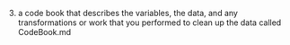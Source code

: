 3) a code book that describes the variables, the data, and any transformations or work that you performed to clean up the data called CodeBook.md
